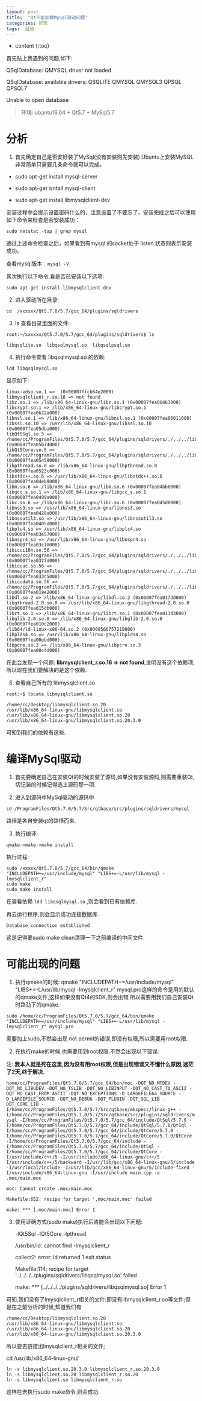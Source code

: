 ```yaml
---
layout: post
title:	"Qt不能加载MySql驱动问题"
categories: 好玩
tags:  经验
---
```


* content
{:toc}



首先贴上我遇到的问题,如下:

QSqlDatabase: QMYSQL driver not loaded

QSqlDatabase: available drivers: QSQLITE QMYSQL QMYSQL3 QPSQL QPSQL7

Unable to open database

> 环境:   ubantu16.04 + Qt5.7 + MySql5.7

# 分析

1. 首先确定自己是否安好装了MySql(没有安装则先安装)
Ubuntu上安装MySQL非常简单只需要几条命令就可以完成。

* sudo apt-get install mysql-server

* sudo apt-get isntall mysql-client

* sudo apt-get install libmysqlclient-dev

安装过程中会提示设置密码什么的，注意设置了不要忘了，安装完成之后可以使用如下命令来检查是否安装成功：

`sudo netstat -tap | grep mysql`

通过上述命令检查之后，如果看到有mysql 的socket处于 listen 状态则表示安装成功。

查看mysql版本：`mysql -V`

其次执行以下命令,看是否已安装以下选项:

`sudo apt-get install libmysqlclient-dev`

2. 进入驱动所在目录:

`cd  /xxxxxx/Qt5.7.0/5.7/gcc_64/plugins/sqldrivers`

3. ls 查看目录里面的文件: 

`root:~/xxxxxx/Qt5.7.0/5.7/gcc_64/plugins/sqldrivers$ ls`

`libqsqlite.so  libqsqlmysql.so  libqsqlpsql.so`

4. 执行命令查看 libqsqlmysql.so 的依赖:

`ldd libqsqlmysql.so `

显示如下:

	linux-vdso.so.1 =>  (0x00007ffcb64e2000)
	libmysqlclient_r.so.16 => not found
	libz.so.1 => /lib/x86_64-linux-gnu/libz.so.1 (0x00007fea06463000)
	libcrypt.so.1 => /lib/x86_64-linux-gnu/libcrypt.so.1 (0x00007fea0622a000)
	libnsl.so.1 => /lib/x86_64-linux-gnu/libnsl.so.1 (0x00007fea06011000)
	libssl.so.10 => /usr/lib/x86_64-linux-gnu/libssl.so.10 (0x00007fea05dba000)
	libQt5Sql.so.5 => /home/cc/ProgramFiles/Qt5.7.0/5.7/gcc_64/plugins/sqldrivers/./../../lib/libQt5Sql.so.5 (0x00007fea05b74000)
	libQt5Core.so.5 => /home/cc/ProgramFiles/Qt5.7.0/5.7/gcc_64/plugins/sqldrivers/./../../lib/libQt5Core.so.5 (0x00007fea05459000)
	libpthread.so.0 => /lib/x86_64-linux-gnu/libpthread.so.0 (0x00007fea0523c000)
	libstdc++.so.6 => /usr/lib/x86_64-linux-gnu/libstdc++.so.6 (0x00007fea04eb9000)
	libm.so.6 => /lib/x86_64-linux-gnu/libm.so.6 (0x00007fea04bb0000)
	libgcc_s.so.1 => /lib/x86_64-linux-gnu/libgcc_s.so.1 (0x00007fea0499a000)
	libc.so.6 => /lib/x86_64-linux-gnu/libc.so.6 (0x00007fea045d0000)
	libnss3.so => /usr/lib/x86_64-linux-gnu/libnss3.so (0x00007fea0428a000)
	libnssutil3.so => /usr/lib/x86_64-linux-gnu/libnssutil3.so (0x00007fea0405d000)
	libplc4.so => /usr/lib/x86_64-linux-gnu/libplc4.so (0x00007fea03e57000)
	libnspr4.so => /usr/lib/x86_64-linux-gnu/libnspr4.so (0x00007fea03c18000)
	libicui18n.so.56 => /home/cc/ProgramFiles/Qt5.7.0/5.7/gcc_64/plugins/sqldrivers/./../../lib/libicui18n.so.56 (0x00007fea0377d000)
	libicuuc.so.56 => /home/cc/ProgramFiles/Qt5.7.0/5.7/gcc_64/plugins/sqldrivers/./../../lib/libicuuc.so.56 (0x00007fea033c5000)
	libicudata.so.56 => /home/cc/ProgramFiles/Qt5.7.0/5.7/gcc_64/plugins/sqldrivers/./../../lib/libicudata.so.56 (0x00007fea019e2000)
	libdl.so.2 => /lib/x86_64-linux-gnu/libdl.so.2 (0x00007fea017dd000)
	libgthread-2.0.so.0 => /usr/lib/x86_64-linux-gnu/libgthread-2.0.so.0 (0x00007fea015db000)
	librt.so.1 => /lib/x86_64-linux-gnu/librt.so.1 (0x00007fea013d3000)
	libglib-2.0.so.0 => /lib/x86_64-linux-gnu/libglib-2.0.so.0 (0x00007fea010c2000)
	/lib64/ld-linux-x86-64.so.2 (0x0000560757219000)
	libplds4.so => /usr/lib/x86_64-linux-gnu/libplds4.so (0x00007fea00ebd000)
	libpcre.so.3 => /lib/x86_64-linux-gnu/libpcre.so.3 (0x00007fea00c4d000)

在此会发现一个问题:  **libmysqlclient_r.so.16 => not found**,说明没有这个依赖项,所以现在我们要解决的是这个依赖.

5. 查看自己所有的 libmysqlclient.so

`root:~$ locate libmysqlclient.so`

	/home/cc/Desktop/libmysqlclient.so.20
	/usr/lib/x86_64-linux-gnu/libmysqlclient.so
	/usr/lib/x86_64-linux-gnu/libmysqlclient.so.20
	/usr/lib/x86_64-linux-gnu/libmysqlclient.so.20.3.0

可知到我们的依赖有这些.

# 编译MySql驱动

1. 首先要确定自己在安装Qt的时候安装了源码,如果没有安装源码,则需要重装Qt,切记装的时候记得选上源码那一项.

2. 进入到源码中MySql驱动的源码中

`cd /ProgramFiles/Qt5.7.0/5.7/Src/qtbase/src/plugins/sqldrivers/mysql`

路径是各自安装qt的路径而来.

3. 执行编译:

`qmake->make->make install`

执行过程:

	sudo /xxxxx/Qt5.7.0/5.7/gcc_64/bin/qmake "INCLUDEPATH+=/usr/include/mysql" "LIBS+=-L/usr/lib/mysql -lmysqlclient_r"
	sudo make
	sudo make install

在查看依赖 `ldd libqsqlmysql.so` ,则会看到已有依赖库.

再去运行程序,则会显示成功连接数据库.

`Database connection established`

这是记得要sudo make clean清理一下之前编译的中间文件.

# 可能出现的问题

1. 执行qmake的时候: qmake "INCLUDEPATH+=/usr/include/mysql" "LIBS+=-L/usr/lib/mysql -lmysqlclient_r" mysql.pro这样的命令是用的默认的qmake文件,这样如果没有Qt4的SDK,则会出错,所以需要用我们自己安装Qt时路劲下的qmake.

`sudo /home/cc/ProgramFiles/Qt5.7.0/5.7/gcc_64/bin/qmake "INCLUDEPATH+=/usr/include/mysql" "LIBS+=-L/usr/lib/mysql -lmysqlclient_r" mysql.pro`

需要加上sudo,不然会出现 not permit的错误,即没有权限,所以需要用root权限.

2. 在执行make的时候,也需要用到root权限.不然会出现以下错误:

注: **我本人就是死在这里,因为没有用root权限,但是出现错误又不懂什么原因,迷茫了2天,终于解决.**

`home/cc/ProgramFiles/Qt5.7.0/5.7/gcc_64/bin/moc -DQT_NO_MTDEV -DQT_NO_LIBUDEV -DQT_NO_TSLIB -DQT_NO_LIBINPUT -DQT_NO_CAST_TO_ASCII -DQT_NO_CAST_FROM_ASCII -DQT_NO_EXCEPTIONS -D_LARGEFILE64_SOURCE -D_LARGEFILE_SOURCE -DQT_NO_DEBUG -DQT_PLUGIN -DQT_SQL_LIB -DQT_CORE_LIB -I/home/cc/ProgramFiles/Qt5.7.0/5.7/Src/qtbase/mkspecs/linux-g++ -I/home/cc/ProgramFiles/Qt5.7.0/5.7/Src/qtbase/src/plugins/sqldrivers/mysql -I/home/cc/ProgramFiles/Qt5.7.0/5.7/gcc_64/include/QtSql/5.7.0 -I/home/cc/ProgramFiles/Qt5.7.0/5.7/gcc_64/include/QtSql/5.7.0/QtSql -I/home/cc/ProgramFiles/Qt5.7.0/5.7/gcc_64/include/QtCore/5.7.0 -I/home/cc/ProgramFiles/Qt5.7.0/5.7/gcc_64/include/QtCore/5.7.0/QtCore -I/home/cc/ProgramFiles/Qt5.7.0/5.7/gcc_64/include -I/home/cc/ProgramFiles/Qt5.7.0/5.7/gcc_64/include/QtSql -I/home/cc/ProgramFiles/Qt5.7.0/5.7/gcc_64/include/QtCore -I/usr/include/c++/5 -I/usr/include/x86_64-linux-gnu/c++/5 -I/usr/include/c++/5/backward -I/usr/lib/gcc/x86_64-linux-gnu/5/include -I/usr/local/include -I/usr/lib/gcc/x86_64-linux-gnu/5/include-fixed -I/usr/include/x86_64-linux-gnu -I/usr/include main.cpp -o .moc/main.moc`

	moc: Cannot create .moc/main.moc

	Makefile:652: recipe for target '.moc/main.moc' failed

	make: *** [.moc/main.moc] Error 1

3. 使用证确方式(sudo make)执行后肯能会出现以下问题:

	-lQt5Sql -lQt5Core -lpthread  

	/usr/bin/ld: cannot find -lmysqlclient_r

	collect2: error: ld returned 1 exit status

	Makefile:114: recipe for target '../../../../plugins/sqldrivers/libqsqlmysql.so' failed

	make: *** [../../../../plugins/sqldrivers/libqsqlmysql.so] Error 1

可知,我们没有了lmysqlclient_r相关的文件:即没有libmysqlclient_r.so等文件;但是在之前分析的时候,知道我们有

	/home/cc/Desktop/libmysqlclient.so.20
	/usr/lib/x86_64-linux-gnu/libmysqlclient.so
	/usr/lib/x86_64-linux-gnu/libmysqlclient.so.20
	/usr/lib/x86_64-linux-gnu/libmysqlclient.so.20.3.0

所以要去链接出lmysqlclient_r相关的文件;

cd /usr/lib/x86_64-linux-gnu/

	ln -s libmysqlclient.so.20.3.0 libmysqlclient_r.so.20.3.0
	ln -s libmysqlclient.so.20 libmysqlclient_r.so.20
	ln -s libmysqlclient.so libmysqlclient_r.so

这样在去执行sudo make命令,则会成功.







